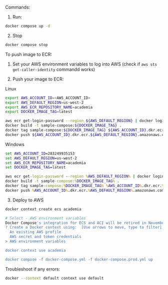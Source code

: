 Commands:

1. Run:

```bash
docker compose up -d
```

2. Stop

```bash
docker compose stop
```

To push image to ECR:

1. Set your AWS environment variables to log into AWS (check if `aws sts get-caller-identity` commandd works)

2. Push your image to ECR:

Linux

```bash
export AWS_ACCOUNT_ID=<AWS_ACCOUNT_ID>
export AWS_DEFAULT_REGION=us-west-2
export AWS_ECR_REPOSITORY_NAME=academia
export DOCKER_IMAGE_TAG=latest

aws ecr get-login-password --region ${AWS_DEFAULT_REGION} | docker login --username AWS --password-stdin ${AWS_ACCOUNT_ID}.dkr.ecr.${AWS_DEFAULT_REGION}.amazonaws.com
docker build -t sample-compose:${DOCKER_IMAGE_TAG} .
docker tag sample-compose:${DOCKER_IMAGE_TAG} ${AWS_ACCOUNT_ID}.dkr.ecr.${AWS_DEFAULT_REGION}.amazonaws.com/${AWS_ECR_REPOSITORY_NAME}:${DOCKER_IMAGE_TAG}
docker push ${AWS_ACCOUNT_ID}.dkr.ecr.${AWS_DEFAULT_REGION}.amazonaws.com/${AWS_ECR_REPOSITORY_NAME}:${DOCKER_IMAGE_TAG}
```

Windows

```bat
set AWS_ACCOUNT_ID=283249935153
set AWS_DEFAULT_REGION=us-west-2
set AWS_ECR_REPOSITORY_NAME=academia
set DOCKER_IMAGE_TAG=latest

aws ecr get-login-password --region %AWS_DEFAULT_REGION% | docker login --username AWS --password-stdin %AWS_ACCOUNT_ID%.dkr.ecr.%AWS_DEFAULT_REGION%.amazonaws.com
docker build -t sample-compose:%DOCKER_IMAGE_TAG% .
docker tag sample-compose:%DOCKER_IMAGE_TAG% %AWS_ACCOUNT_ID%.dkr.ecr.%AWS_DEFAULT_REGION%.amazonaws.com/%AWS_ECR_REPOSITORY_NAME%:%DOCKER_IMAGE_TAG%
docker push %AWS_ACCOUNT_ID%.dkr.ecr.%AWS_DEFAULT_REGION%.amazonaws.com/%AWS_ECR_REPOSITORY_NAME%:%DOCKER_IMAGE_TAG%
```

3. Deploy to AWS
```bash
docker context create ecs academia

# Select - AWS environment variables
Docker Compose's integration for ECS and ACI will be retired in November 2023. Learn more: https://docs.docker.com/go/compose-ecs-eol/
? Create a Docker context using:  [Use arrows to move, type to filter]
  An existing AWS profile
  AWS secret and token credentials
> AWS environment variables

docker context use academia

docker compose -f docker-compose.yml -f docker-compose.prod.yml up
```

Troubleshoot if any errors:

```bash
docker --context default context use default
```
